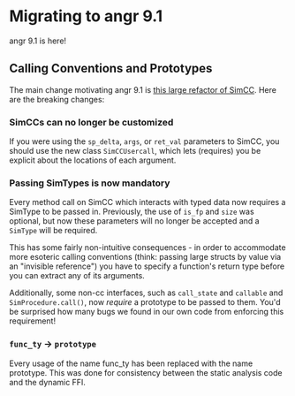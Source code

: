 # Migrating to angr 9.1

angr 9.1 is here!

## Calling Conventions and Prototypes

The main change motivating angr 9.1 is [this large refactor of SimCC](https://github.com/angr/angr/pull/2961).
Here are the breaking changes:

### SimCCs can no longer be customized

If you were using the `sp_delta`, `args`, or `ret_val` parameters to SimCC, you should use the new class
`SimCCUsercall`, which lets (requires) you be explicit about the locations of each argument.

### Passing SimTypes is now mandatory

Every method call on SimCC which interacts with typed data now requires a SimType to be passed in.
Previously, the use of `is_fp` and `size` was optional, but now these parameters will no longer be accepted and a
`SimType` will be required.

This has some fairly non-intuitive consequences - in order to accommodate more esoteric calling conventions (think: passing large structs by value via an "invisible reference") you have to specify a function's return type before you can extract any of its arguments.

Additionally, some non-cc interfaces, such as `call_state` and `callable` and `SimProcedure.call()`, now _require_ a prototype to be passed to them.
You'd be surprised how many bugs we found in our own code from enforcing this requirement!

### `func_ty` -> `prototype`

Every usage of the name func_ty has been replaced with the name prototype.
This was done for consistency between the static analysis code and the dynamic FFI.

